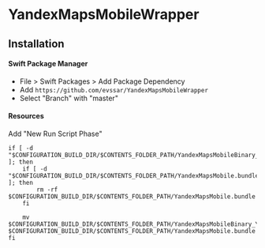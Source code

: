 # YandexMapsMobileWrapper

## Installation

#### Swift Package Manager

- File > Swift Packages > Add Package Dependency
- Add `https://github.com/evssar/YandexMapsMobileWrapper`
- Select "Branch" with "master"

#### Resources

Add "New Run Script Phase"

```
if [ -d "$CONFIGURATION_BUILD_DIR/$CONTENTS_FOLDER_PATH/YandexMapsMobileBinary_YandexMapsMobileBinary.bundle" ]; then
    if [ -d "$CONFIGURATION_BUILD_DIR/$CONTENTS_FOLDER_PATH/YandexMapsMobile.bundle" ]; then
        rm -rf $CONFIGURATION_BUILD_DIR/$CONTENTS_FOLDER_PATH/YandexMapsMobile.bundle
    fi

    mv $CONFIGURATION_BUILD_DIR/$CONTENTS_FOLDER_PATH/YandexMapsMobileBinary_YandexMapsMobileBinary.bundle $CONFIGURATION_BUILD_DIR/$CONTENTS_FOLDER_PATH/YandexMapsMobile.bundle
fi
```
